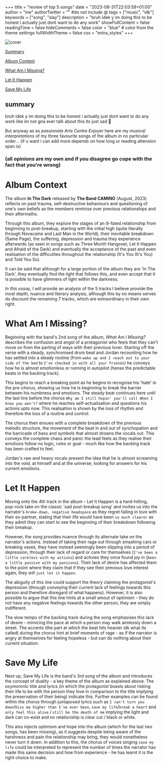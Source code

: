 +++
title = "review of top 5 songs"
date = "2023-08-31T22:03:59+01:00"
author = "me"
authorTwitter = "" #do not include @
tags = ["music", "idk"]
keywords = ["song", "slay"]
description = "bruh idek y im doing this to be honest i actually just dont want to do any work"
showFullContent = false
readingTime = false
hideComments = false
color = "blue" # color from the theme settings
fullWidthTheme = false
css = "extra_styles"
+++

![cover](img/album-cover.jpg)

[Summary](#summary)


[Album Context](#album-context)


[What Am I Missing?](#what-am-i-missing)


[Let It Happen](#let-it-happen)


[Save My Life](#save-my-life)



## summary

bruh idek y im doing this to be honest i actually just dont want to do any work like im not gna ever talk about this its just sad 🫥
<br/>

But anyway as as *passionate Arts Centre Enjoyer* here are my *musical interpretations* of my three  favourite songs of the album in no particular order... (if u want i can add more depends on how long ur reading attension span is)

### (all opinions are my own and if you disagree go cope with the fact that you're wrong)

# Album Context

The album **In The Dark** released by **The Band CAMINO** (August, 2023) reflects on past trauma, self-destructive behaviours and questioning of one's own beliefs as the members reminise over previous relationships and their aftermaths.

Through this album, they explore the stages of an ill-fated relationship from beginning to post-breakup, starting with
the initial high (quite literally through Novacaine and Last Man in the World), their inevitable breakdown (Same Page), the suffering, depression
and trauma they experience afterwards (as seen in songs such as Three Month Hangover, Let It Happen and Afraid of the Dark) and eventually the acceptance of the past and even realisation of the difficulties throughout the relationship (It's You (It's You) and Told You So). 

It can be said that although for a large portion of the album they are 'In The Dark', they eventually find the light that follows this, and even
accept that it is possible to have glimmers of light within the darkness.

*In this essay, I will* provide an analysis of the 5 tracks I believe provide the most depth, nuance and literary analysis, although this by no means serves do discount the remaining 7 tracks, which are extraordinary in their own right.


# What Am I Missing?

Beginning with the band's 2nd song of the album, *What Am I Missing?* describes the confusion and angst of a protagonist who feels that they
can't move on from the parting of ways with their previous lover. Starting off the verse with a steady, synchronised drum beat and Jordan recounting how he has settled into a steady routine (from `wake up and I reach out to your side of the bed` to `I've checked in with all your friends`) he conveys how he is almost emotionless or running in autopilot (hense the predictable beats in the backing track).

This begins to reach a breaking point as he begins to recognise his 'hate' in the pre-chorus, showing us how he is beginning to break the barrier between his numbness and emotions. The steady beat continues here until the last line before the chorus `Why am I still hopin' you'll call When I know you won't?` where he reaches self-actualisation and questions his actions upto now. This realisation is shown by the loss of rhythm and therefore the loss of a routine and control.

The chorus then ensues with a complete breakdown of the previous melodic structure, the movement of the beat in and out of synchopation and the barricade of bass and symbols that almost drowns the vocals out. This conveys the complete chaos and panic the lead feels as they realise their emotions follow no logic, rules or goal - much like how the backing track has been crafted to feel.

Jordan's raw and heavy vocals present the idea that he is almost screaming into the void, at himself and at the universe, looking for answers for his current emotions.


# Let It Happen

Moving onto the 4th track in the album - Let It Happen is a hard-hitting, pop-rock take on the classic 'sad post-breakup song' and invites us into the narrator's `broke-down, negative headspace` as they regret falling in love with their ex-partner, stating that their life would have been `so much clearer` as they admit they can start to see the beginning of their breakdown following their breakup.

However, the song provides nuance through its alternate take on the narrator's actions. Instead of taking their rage out through smashing cars or breaking vases, they have instead seemingly been slipping into a period of depression, through their lack of regard or care for themselves (`I've been a little careless with my actions`) and activies they once found joy in (`been a little passive with my passions`). Their lack of desire has affected them to the point where they claim that if they see their previous love interest again, they will `just let it happen`.

The abiguity of this line could support the theory claiming the protagonist's depression (through conveying their current lack of feelings towards this person and therefore disregard of what happens). However, it is also possible to argue that this line hints at a small amout of optimism - they do not have any negative feelings towards the other person, they are simply indifferent.

The slow tempo of the backing track during the song emphasises this lack of desire - mimicing the pace at which a person may walk aimlessly down a street. The accents (the part at which the beat hits heavier idk what its called) during the chorus hint at brief moments of rage - as if the narrator is angry at themselves for feeling hopeless - but can do nothing about their current situation.

 
 # Save My Life 

 Next up, Save My Life is the band's 3rd song of the album and introduces the concept of duality - a key theme of the album as explained above. The oxymoronic title and lyrics (in which the protagonist boasts about risking their life to be with the person they love in comparison to the title implying the preservation of their being) indicate this. Further examples can be found within the chorus through juxtaposed lyrics such as `I can't turn you down`/`Kiss me higher than I've ever been`, 
 `save my life`/`break a heart` and `only feel this alive` / `still be the death of me` implying the light and dark can co-exist and no relationship is clear cut / black or white.

 This also injects optimism and hope into the album (which for the last two songs, has been missing), as it suggests despite being aware of the harshness and pain the relationship may bring, they would nonetheless never turn it down. In addition to this, the chorus of voices singing `save my life` could be interpreted to represent the number of times the narrator has made this same decision and how from experience - he has learnt it is the right choice to make.